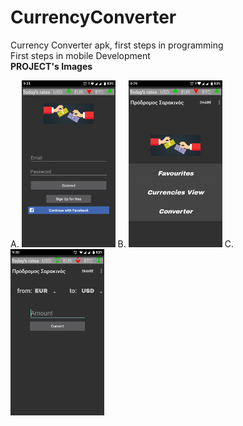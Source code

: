 # CurrencyConverter
Currency Converter apk, first steps in programming <br />
First steps in mobile Development
<br/>
<b>PROJECT's Images</b>
<p float ="left">
A.
<img src="Authentication.png" width = "150" title ="Authentication's photo"></img>
B. 
<img src ="Menu.png" width="150" title="Menu's Photo"></img> 
C.   
<img src ="Convert.png" width="150" title="Convert's Photo"></img> 
</p>
<br />
